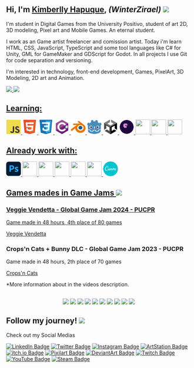 <h2> Hi, I'm <u>Kimberlly Hapuque</u>, <i>(WinterZirael)</i>  <img src="https://a.furaffinity.net/20240214/sylveonfurs.gif" width="50"></h2>

I'm student in Digital Games from the University Positivo, student of art 2D, 3D modeling, Pixel art and Mobile Games. An eternal student.

I work as an Game artist freelancer and comission artist. Today i'm learn HTML, CSS, JavaScript, TypeScript and some tool languages like C# for Unity, GML for GameMaker and GDScript for Godot. In all projects I use Git for code separation and versioning.

I'm interested in technology, front-end development, Games, PixelArt, 3D Modeling, 2D art and Animation.

<div>
<a href="https://github.com/kimhapuque">
<img loading="lazy" height="180em" src="https://github-readme-stats.vercel.app/api/top-langs/?username=kimhapuque&layout=compact&langs_count=7&theme=dracula"/>
<img loading="lazy" height="180em" src="https://github-readme-stats.vercel.app/api?username=kimhapuque&show_icons=true&theme=dracula&include_all_commits=true&count_private=true"/>
</div>

## Learning:

<img loading="lazy" src="https://raw.githubusercontent.com/devicons/devicon/v2.16.0/icons/javascript/javascript-original.svg" width="40" height="40"/> <img loading="lazy" src="https://raw.githubusercontent.com/devicons/devicon/v2.16.0/icons/html5/html5-original.svg" width="40" height="40"/> <img loading="lazy" src="https://raw.githubusercontent.com/devicons/devicon/v2.16.0/icons/css3/css3-original.svg" width="40" height="40"/> <img loading="lazy" src="https://raw.githubusercontent.com/devicons/devicon/v2.16.0/icons/csharp/csharp-original.svg" width="40" height="40"/> <img loading="lazy" src="https://raw.githubusercontent.com/devicons/devicon/v2.16.0/icons/blender/blender-original.svg" width="40" height="40"/> <img loading="lazy" src="https://raw.githubusercontent.com/devicons/devicon/v2.16.0/icons/godot/godot-original.svg" width="40" height="40"/> <img loading="lazy" src="https://raw.githubusercontent.com/devicons/devicon/v2.16.0/icons/unity/unity-original.svg" width="40" height="40"/>
<img loading="lazy" src="https://raw.githubusercontent.com/devicons/devicon/v2.16.0/icons/aftereffects/aftereffects-original.svg" width="40" height="40"/> <img loading="lazy" src="https://cdn-icons-png.flaticon.com/256/5968/5968543.png" width="40" height="40"/> <img loading="lazy" src="https://www.versluis.com/wp-content/uploads/2022/10/MD11-Icon-150x150@2x.png" width="40" height="40"/> <img loading="lazy" src="https://cdn.icon-icons.com/icons2/195/PNG/256/ZBrush_23469.png" width="40" height="40"/>

## Already work with:

<img loading="lazy" src="https://raw.githubusercontent.com/devicons/devicon/v2.16.0/icons/photoshop/photoshop-original.svg" width="40" height="40"/> <img loading="lazy" src="https://upload.wikimedia.org/wikipedia/en/6/66/Clip_Studio_Paint_app_logo.png" width="40" height="40"/> <img loading="lazy" src="https://upload.wikimedia.org/wikipedia/commons/archive/6/69/20231108190719%21Logo_Aseprite.svg" width="40" height="40"/> <img loading="lazy" src="https://cdn.iconscout.com/icon/free/png-256/free-figma-3521426-2944870.png" width="40" height="40"/> <img loading="lazy" src="https://cdn02.plentymarkets.com/0awpd413qe44/item/images/1655/full/Adobe-Illustrator-CC-icon-svg.png" width="40" height="40"/> <img loading="lazy" src="https://downloadr2.apkmirror.com/wp-content/uploads/2023/03/52/640e9060bd50b.png" width="40" height="40"/> <img loading="lazy" src="https://raw.githubusercontent.com/devicons/devicon/v2.16.0/icons/canva/canva-original.svg" width="40" height="40"/>

## Games mades in Game Jams  <img src="https://a.furaffinity.net/20240214/slimeranchers.gif" width="50">

### Veggie Vendetta - Global Game Jam 2024 - PUCPR
Game made in 48 hours, 4th place of 80 games

[Veggie Vendetta](https://www.youtube.com/watch?v=wmhCgY5HVh4)

### Crops'n Cats + Bunny DLC - Global Game Jam 2023 - PUCPR
Game made in 48 hours, 2th place of 70 games

[Crops'n Cats](https://www.youtube.com/watch?v=L5U48_HFYoo)

*More information about in the videos description.

##

<p align="center">
  <img src="https://raw.githubusercontent.com/innng/innng/master/assets/kyubey.gif" height="40" />
  <img src="https://raw.githubusercontent.com/innng/innng/master/assets/kyubey.gif" height="40" />
  <img src="https://raw.githubusercontent.com/innng/innng/master/assets/kyubey.gif" height="40" />
  <img src="https://raw.githubusercontent.com/innng/innng/master/assets/kyubey.gif" height="40" />
  <img src="https://raw.githubusercontent.com/innng/innng/master/assets/kyubey.gif" height="40" />
  <img src="https://raw.githubusercontent.com/innng/innng/master/assets/kyubey.gif" height="40" />
  <img src="https://raw.githubusercontent.com/innng/innng/master/assets/kyubey.gif" height="40" />
  <img src="https://raw.githubusercontent.com/innng/innng/master/assets/kyubey.gif" height="40" />
  <img src="https://raw.githubusercontent.com/innng/innng/master/assets/kyubey.gif" height="40" />
  <img src="https://raw.githubusercontent.com/innng/innng/master/assets/kyubey.gif" height="40" />
</p>

##

##  Follow my journey! <img src="https://media.giphy.com/media/VgCDAzcKvsR6OM0uWg/giphy.gif" width="50">
Check out my Social Medias

<div>
  <a href="https://www.linkedin.com/in/kimberllyhapuque/" target="_blank" rel="nofollow"><img src="https://img.shields.io/badge/-LinkedIn-blue?style=flat-square&logo=Linkedin&logoColor=white" alt="LinkedIn Badge"></a>
  <a href="https://www.twitter.com/wzirael/" target="_blank" rel="nofollow"><img src="https://img.shields.io/badge/-Twitter-dimgray?style=flat-square&logo=Twitter&logoColor=white" alt="Twitter Badge"></a>
  <a href="https://www.instagram.com/lerigouwz" target="_blank" rel="nofollow"><img src="https://img.shields.io/badge/-Instagram-E4405F?style=flat-square&logo=Instagram&logoColor=white" alt="Instagram Badge"></a>
  <a href="https://www.artstation.com/winterzirael" target="_blank" rel="nofollow"><img src="https://img.shields.io/badge/-ArtStation-1e1e2c?style=flat-square&logo=ArtStation&logoColor=white" alt="ArtStation Badge"></a>
  <a href="https://kimhapuque.itch.io/" target="_blank" rel="nofollow"><img src="https://img.shields.io/badge/-itch.io-FA5C5C?style=flat-square&logo=itch.io&logoColor=white" alt="itch.io Badge"></a>
  <a href="https://www.pixilart.com/winterzirael" target="_blank" rel="nofollow"><img src="https://img.shields.io/badge/-Pixilart-0F1214?style=flat-square&logo=Pixilart&logoColor=white" alt="Pixilart Badge"></a>
  <a href="https://www.deviantart.com/kimberllyhapuque" target="_blank" rel="nofollow"><img src="https://img.shields.io/badge/-DeviantArt-05CC47?style=flat-square&logo=DeviantArt&logoColor=white" alt="DeviantArt Badge"></a>
  <a href="https://www.twitch.tv/lerigouwz" target="_blank" rel="nofollow"><img src="https://img.shields.io/badge/-Twitch-6441A4?style=flat-square&logo=Twitch&logoColor=white" alt="Twitch Badge"></a>
  <a href="https://www.youtube.com/channel/UCfpAHLUWc8fuI_Cdl5UKt5w" target="_blank" rel="nofollow"><img src="https://img.shields.io/badge/-YouTube-FF0000?style=flat-square&logo=YouTube&logoColor=white" alt="YouTube Badge"></a>
  <a href="https://steamcommunity.com/profiles/76561198161674013/" target="_blank" rel="nofollow"><img src="https://img.shields.io/badge/-Steam-171a21?style=flat-square&logo=Steam&logoColor=white" alt="Steam Badge"></a>
</div>
